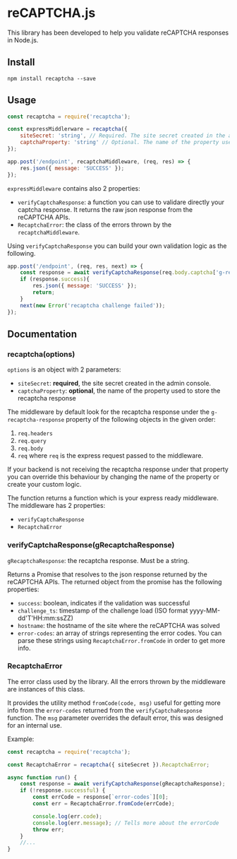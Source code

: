# reCAPTCHA.js

This library has been developed to help you validate reCAPTCHA responses in Node.js.

## Install
```
npm install recaptcha --save
```


## Usage
```js
const recaptcha = require('recaptcha');

const expressMiddlerware = recaptcha({
    siteSecret: 'string', // Required. The site secret created in the admin console.
    captchaProperty: 'string' // Optional. The name of the property used to store the recaptcha response. More info later
});

app.post('/endpoint', recaptchaMiddleware, (req, res) => {
    res.json({ message: 'SUCCESS' });
});
```

`expressMiddleware` contains also 2 properties:
- `verifyCaptchaResponse`: a function you can use to validare directly your captcha response. It returns the raw json response from the reCAPTCHA APIs.
- `RecaptchaError`: the class of the errors thrown by the `recaptchaMiddleware`.


Using `verifyCaptchaResponse` you can build your own validation logic as the following.
```js 
app.post('/endpoint', (req, res, next) => {
    const response = await verifyCaptchaResponse(req.body.captcha['g-recaptcha-response']);
    if (response.success){
        res.json({ message: 'SUCCESS' });
        return;
    }
    next(new Error('recaptcha challenge failed'));
});

```


## Documentation

### recaptcha(options)
`options` is an object with 2 parameters:
- `siteSecret`: **required**, the site secret created in the admin console.
- `captchaProperty`: **optional**, the name of the property used to store the recaptcha response

The middleware by default look for the recaptcha response under the `g-recaptcha-response` property of the following objects in the given order:
1. `req.headers`
2. `req.query`
3. `req.body`
4. `req`
where `req` is the express request passed to the middleware.

If your backend is not receiving the recaptcha response under that property you can override this behaviour by changing the name of the property or create your custom logic.

The function returns a function which is your express ready middleware.  
The middleware has 2 properties:
- `verifyCaptchaResponse`
- `RecaptchaError`

### verifyCaptchaResponse(gRecaptchaResponse)
`gRecaptchaResponse`: the recaptcha response. Must be a string.

Returns a Promise that resolves to the json response returned by the reCAPTCHA APIs.
The returned object from the promise has the following properties:
- `success`: boolean, indicates if the validation was successful
- `challenge_ts`: timestamp of the challenge load (ISO format yyyy-MM-dd'T'HH:mm:ssZZ)
- `hostname`: the hostname of the site where the reCAPTCHA was solved
- `error-codes`: an array of strings representing the error codes. You can parse these strings using `RecaptchaError.fromCode` in order to get more info.


### RecaptchaError
The error class used by the library. All the errors thrown by the middleware are instances of this class.

It provides the utility method `fromCode(code, msg)` useful for getting more info from the `error-codes` returned from the `verifyCaptchaResponse` function. The `msg` parameter overrides the default error, this was designed for an internal use.

Example:
```js
const recaptcha = require('recaptcha');

const RecaptchaError = recaptcha({ siteSecret }).RecaptchaError;

async function run() {
    const response = await verifyCaptchaResponse(gRecaptchaResponse);
    if (!response.successful) {
        const errCode = response[`error-codes`][0];
        const err = RecaptchaError.fromCode(errCode);

        console.log(err.code);
        console.log(err.message); // Tells more about the errorCode
        throw err;
    }
    //...
}
```


